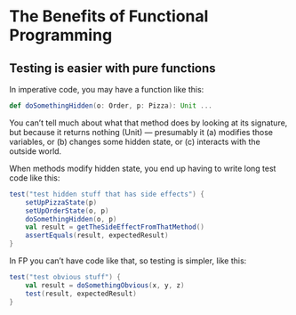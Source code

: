 # The Benefits of Functional Programming

Testing is easier with pure functions
---

In imperative code, you may have a function like this:

```scala
def doSomethingHidden(o: Order, p: Pizza): Unit ...
```

You can’t tell much about what that method does by looking at its signature, but because it returns nothing (Unit) — presumably it
(a) modifies those variables, or
(b) changes some hidden state, or
(c) interacts with the outside world.

When methods modify hidden state, you end up having to write long test
code like this:

```scala
test("test hidden stuff that has side effects") {
    setUpPizzaState(p)
    setUpOrderState(o, p)
    doSomethingHidden(o, p)
    val result = getTheSideEffectFromThatMethod()
    assertEquals(result, expectedResult)
}
```

In FP you can’t have code like that, so testing is simpler, like this:

```scala
test("test obvious stuff") {
    val result = doSomethingObvious(x, y, z)
    test(result, expectedResult)
}
```
 
